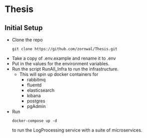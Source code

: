 # Thesis

## Initial Setup

* Clone the repo
    ```
    git clone https://github.com/zornwal/Thesis.git
    ```
* Take a copy of .env.example and rename it to .env
* Put in the values for the environment variables.
* Run the script RunAll_Infra to run the infrastructure.
  * This will spin up docker containers for
    * rabbitmq
    * fluentd
    * elasticsearch
    * kibana
    * postgres
    * pgAdmin
* Run 
    ```
    docker-compose up -d
    ```
    to run the LogProcessing service with a suite of microservices.